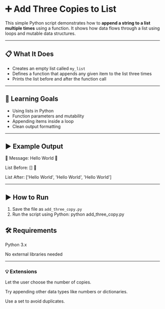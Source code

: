 # ➕ Add Three Copies to List

This simple Python script demonstrates how to **append a string to a list multiple times** using a function. It shows how data flows through a list using loops and mutable data structures.

---

## 📋 What It Does

- Creates an empty list called `my_list`
- Defines a function that appends any given item to the list three times
- Prints the list before and after the function call

---

## 🧠 Learning Goals

- Using lists in Python
- Function parameters and mutability
- Appending items inside a loop
- Clean output formatting

---

## ▶️ Example Output

📝 Message: Hello World 📂

List Before: [] 📂 

List After: ['Hello World', 'Hello World', 'Hello World']


---

## ▶️ How to Run

1. Save the file as `add_three_copy.py`
2. Run the script using Python:
python add_three_copy.py

## 🛠 Requirements
Python 3.x

No external libraries needed

---

### 💡 Extensions
Let the user choose the number of copies.

Try appending other data types like numbers or dictionaries.

Use a set to avoid duplicates.

